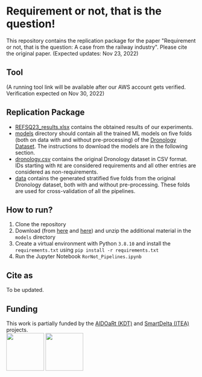 # Requirement or not, that is the question!
This repository contains the replication package for the paper "Requirement or not, that is the question: A case from the railway industry".
Please cite the original paper. (Expected updates: Nov 23, 2022)

## Tool
(A running tool link will be available after our AWS account gets verified. Verification expected on Nov 30, 2022)

## Replication Package
- [REFSQ23_results.xlsx](/REFSQ23_results.xlsx) contains the obtained results of our experiments.
- [models](/models) directory should contain all the trained ML models on five folds (both on data with and without pre-processing) of the [Dronology Dataset](http://sarec.nd.edu/dronology/datasets/01/). The instructions to download the models are in the following section.
- [dronology.csv](/dronology.csv) contains the original Dronology dataset in CSV format. IDs starting with `RE` are considered requirements and all other entries are considered as non-requirements.
- [data](/data) contains the generated stratified five folds from the original Dronology dataset, both with and without pre-processing. These folds are used for cross-validation of all the pipelines.

## How to run?
1. Clone the repository
2. Download (from [here]() and [here](https://doi.org/10.5281/zenodo.7347716)) and unzip the additional material  in the `models` directory
3. Create a virtual environment with Python `3.8.10` and install the `requirements.txt` using `pip install -r requirements.txt`
4. Run the Jupyter Notebook `RorNot_Pipelines.ipynb`

## Cite as
To be updated.

## Funding
This work is partially funded by the [AIDOaRt (KDT)](https://sites.mdu.se/aidoart) and [SmartDelta (ITEA)](https://itea4.org/project/smartdelta.html) projects.
<br><img src="https://smartdelta.org/wp-content/uploads/2021/12/1500x500_170x60.jpeg" width="100" >
<img src="https://sites.mdu.se/images/18.53e5afc518094948a11572ed/1622585177018/Logga%20AIDOaRt.jpg" width="100" >
